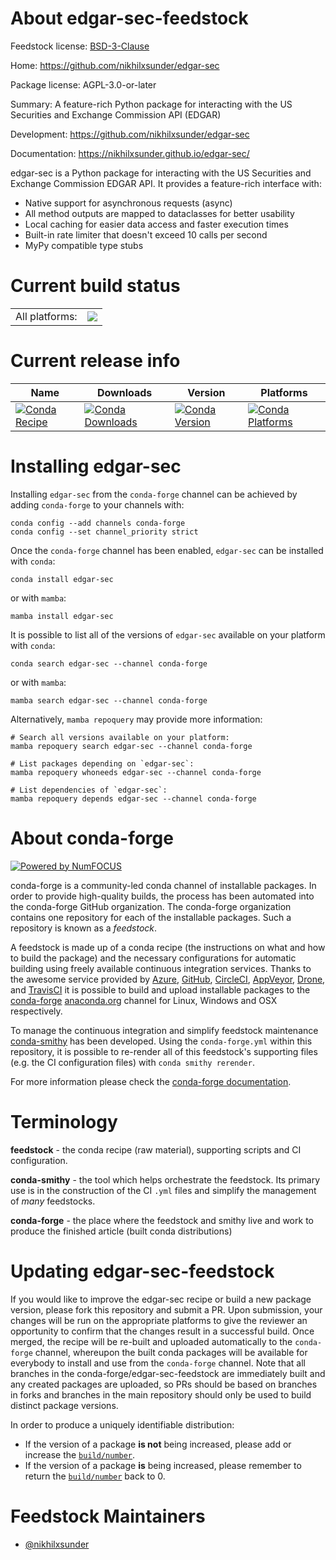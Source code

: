 About edgar-sec-feedstock
=========================

Feedstock license: [BSD-3-Clause](https://github.com/conda-forge/edgar-sec-feedstock/blob/main/LICENSE.txt)

Home: https://github.com/nikhilxsunder/edgar-sec

Package license: AGPL-3.0-or-later

Summary: A feature-rich Python package for interacting with the US Securities and Exchange Commission API (EDGAR)

Development: https://github.com/nikhilxsunder/edgar-sec

Documentation: https://nikhilxsunder.github.io/edgar-sec/

edgar-sec is a Python package for interacting with the US Securities and Exchange Commission EDGAR API.
It provides a feature-rich interface with:
- Native support for asynchronous requests (async)
- All method outputs are mapped to dataclasses for better usability
- Local caching for easier data access and faster execution times
- Built-in rate limiter that doesn't exceed 10 calls per second
- MyPy compatible type stubs


Current build status
====================


<table><tr><td>All platforms:</td>
    <td>
      <a href="https://dev.azure.com/conda-forge/feedstock-builds/_build/latest?definitionId=25233&branchName=main">
        <img src="https://dev.azure.com/conda-forge/feedstock-builds/_apis/build/status/edgar-sec-feedstock?branchName=main">
      </a>
    </td>
  </tr>
</table>

Current release info
====================

| Name | Downloads | Version | Platforms |
| --- | --- | --- | --- |
| [![Conda Recipe](https://img.shields.io/badge/recipe-edgar--sec-green.svg)](https://anaconda.org/conda-forge/edgar-sec) | [![Conda Downloads](https://img.shields.io/conda/dn/conda-forge/edgar-sec.svg)](https://anaconda.org/conda-forge/edgar-sec) | [![Conda Version](https://img.shields.io/conda/vn/conda-forge/edgar-sec.svg)](https://anaconda.org/conda-forge/edgar-sec) | [![Conda Platforms](https://img.shields.io/conda/pn/conda-forge/edgar-sec.svg)](https://anaconda.org/conda-forge/edgar-sec) |

Installing edgar-sec
====================

Installing `edgar-sec` from the `conda-forge` channel can be achieved by adding `conda-forge` to your channels with:

```
conda config --add channels conda-forge
conda config --set channel_priority strict
```

Once the `conda-forge` channel has been enabled, `edgar-sec` can be installed with `conda`:

```
conda install edgar-sec
```

or with `mamba`:

```
mamba install edgar-sec
```

It is possible to list all of the versions of `edgar-sec` available on your platform with `conda`:

```
conda search edgar-sec --channel conda-forge
```

or with `mamba`:

```
mamba search edgar-sec --channel conda-forge
```

Alternatively, `mamba repoquery` may provide more information:

```
# Search all versions available on your platform:
mamba repoquery search edgar-sec --channel conda-forge

# List packages depending on `edgar-sec`:
mamba repoquery whoneeds edgar-sec --channel conda-forge

# List dependencies of `edgar-sec`:
mamba repoquery depends edgar-sec --channel conda-forge
```


About conda-forge
=================

[![Powered by
NumFOCUS](https://img.shields.io/badge/powered%20by-NumFOCUS-orange.svg?style=flat&colorA=E1523D&colorB=007D8A)](https://numfocus.org)

conda-forge is a community-led conda channel of installable packages.
In order to provide high-quality builds, the process has been automated into the
conda-forge GitHub organization. The conda-forge organization contains one repository
for each of the installable packages. Such a repository is known as a *feedstock*.

A feedstock is made up of a conda recipe (the instructions on what and how to build
the package) and the necessary configurations for automatic building using freely
available continuous integration services. Thanks to the awesome service provided by
[Azure](https://azure.microsoft.com/en-us/services/devops/), [GitHub](https://github.com/),
[CircleCI](https://circleci.com/), [AppVeyor](https://www.appveyor.com/),
[Drone](https://cloud.drone.io/welcome), and [TravisCI](https://travis-ci.com/)
it is possible to build and upload installable packages to the
[conda-forge](https://anaconda.org/conda-forge) [anaconda.org](https://anaconda.org/)
channel for Linux, Windows and OSX respectively.

To manage the continuous integration and simplify feedstock maintenance
[conda-smithy](https://github.com/conda-forge/conda-smithy) has been developed.
Using the ``conda-forge.yml`` within this repository, it is possible to re-render all of
this feedstock's supporting files (e.g. the CI configuration files) with ``conda smithy rerender``.

For more information please check the [conda-forge documentation](https://conda-forge.org/docs/).

Terminology
===========

**feedstock** - the conda recipe (raw material), supporting scripts and CI configuration.

**conda-smithy** - the tool which helps orchestrate the feedstock.
                   Its primary use is in the construction of the CI ``.yml`` files
                   and simplify the management of *many* feedstocks.

**conda-forge** - the place where the feedstock and smithy live and work to
                  produce the finished article (built conda distributions)


Updating edgar-sec-feedstock
============================

If you would like to improve the edgar-sec recipe or build a new
package version, please fork this repository and submit a PR. Upon submission,
your changes will be run on the appropriate platforms to give the reviewer an
opportunity to confirm that the changes result in a successful build. Once
merged, the recipe will be re-built and uploaded automatically to the
`conda-forge` channel, whereupon the built conda packages will be available for
everybody to install and use from the `conda-forge` channel.
Note that all branches in the conda-forge/edgar-sec-feedstock are
immediately built and any created packages are uploaded, so PRs should be based
on branches in forks and branches in the main repository should only be used to
build distinct package versions.

In order to produce a uniquely identifiable distribution:
 * If the version of a package **is not** being increased, please add or increase
   the [``build/number``](https://docs.conda.io/projects/conda-build/en/latest/resources/define-metadata.html#build-number-and-string).
 * If the version of a package **is** being increased, please remember to return
   the [``build/number``](https://docs.conda.io/projects/conda-build/en/latest/resources/define-metadata.html#build-number-and-string)
   back to 0.

Feedstock Maintainers
=====================

* [@nikhilxsunder](https://github.com/nikhilxsunder/)

